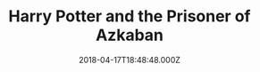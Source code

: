 ---
title: "Harry Potter and the Prisoner of Azkaban"
year: 2004
date: 2018-04-17T18:48:48.000Z
permalink: /almanac/movies/2018-04-17-harry-potter-and-the-prisoner-of-azkaban/index.html
rating: 3
---
